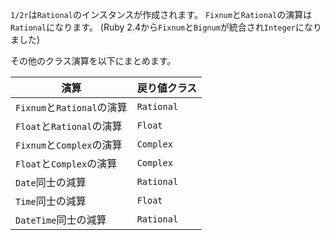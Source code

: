 `1/2r`は`Rational`のインスタンスが作成されます。
`Fixnum`と`Rational`の演算は`Rational`になります。
(Ruby 2.4から`Fixnum`と`Bignum`が統合され`Integer`になりました)

その他のクラス演算を以下にまとめます。

| 演算 | 戻り値クラス |
| - | - | 
| `Fixnum`と`Rational`の演算 | `Rational` |
| `Float`と`Rational`の演算 | `Float` |
| `Fixnum`と`Complex`の演算 | `Complex` |
| `Float`と`Complex`の演算 | `Complex` |
| `Date`同士の減算 | `Rational` |
| `Time`同士の減算 | `Float` |
| `DateTime`同士の減算 | `Rational` |

